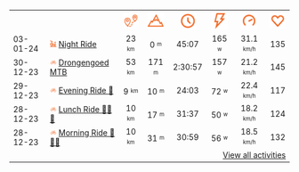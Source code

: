 <table>
    <tr>
        <th></th>
        <th></th>
        <th align="center"><img src="https://raw.githubusercontent.com/robiningelbrecht/strava-activities/master/public/distance.svg" width="30" alt="distance" title="distance"/></th>
        <th align="center"><img src="https://raw.githubusercontent.com/robiningelbrecht/strava-activities/master/public/elevation.svg" width="30" alt="elevation" title="elevation"/></th>
        <th align="center"><img src="https://raw.githubusercontent.com/robiningelbrecht/strava-activities/master/public/time.svg" width="30" alt="time" title="time"/></th>
        <th align="center"><img src="https://raw.githubusercontent.com/robiningelbrecht/strava-activities/master/public/average-watt.svg" width="30" alt="average watts" title="average watts"/></th>
        <th align="center"><img src="https://raw.githubusercontent.com/robiningelbrecht/strava-activities/master/public/average-speed.svg" width="30" alt="average speed" title="average speed"/></th>
        <th align="center"><img src="https://raw.githubusercontent.com/robiningelbrecht/strava-activities/master/public/heart-rate.svg" width="30" alt="average heart rate" title="average heart rate"/></th>
    </tr>
            <tr>
            <td>03-01-24</td>
            <td>
                                <img src="https://raw.githubusercontent.com/robiningelbrecht/strava-activities/master/public/activity-virtual-ride.svg" width="12" alt="Night Ride" title="Night Ride"/>
<a href="https://www.strava.com/activities/10488397164" title="Kcal: 447 | Gear: None ">Night Ride</a>
            </td>
            <td align="center">23 <sup><sub>km</sub></sup></td>
            <td align="center">0 <sup><sub>m</sub></sup></td>
            <td align="center">45:07</td>
            <td align="center">165 <sup><sub>w</sub></sup></td>
            <td align="center">31.1 <sup><sub>km/h</sub></sup></td>
            <td align="center">135</td>
        </tr>
            <tr>
            <td>30-12-23</td>
            <td>
                <img src="https://raw.githubusercontent.com/robiningelbrecht/strava-activities/master/public/activity-ride.svg" width="12" alt="Drongengoed MTB" title="Drongengoed MTB"/>
<a href="https://www.strava.com/activities/10460739571" title="Kcal: 1303 | Gear: None ">Drongengoed MTB</a>
            </td>
            <td align="center">53 <sup><sub>km</sub></sup></td>
            <td align="center">171 <sup><sub>m</sub></sup></td>
            <td align="center">2:30:57</td>
            <td align="center">157 <sup><sub>w</sub></sup></td>
            <td align="center">21.2 <sup><sub>km/h</sub></sup></td>
            <td align="center">145</td>
        </tr>
            <tr>
            <td>29-12-23</td>
            <td>
                <img src="https://raw.githubusercontent.com/robiningelbrecht/strava-activities/master/public/activity-ride.svg" width="12" alt="Evening Ride 🍞" title="Evening Ride 🍞"/>
<a href="https://www.strava.com/activities/10458157746" title="Kcal: 165 | Gear: None ">Evening Ride 🍞</a>
            </td>
            <td align="center">9 <sup><sub>km</sub></sup></td>
            <td align="center">10 <sup><sub>m</sub></sup></td>
            <td align="center">24:03</td>
            <td align="center">72 <sup><sub>w</sub></sup></td>
            <td align="center">22.4 <sup><sub>km/h</sub></sup></td>
            <td align="center">117</td>
        </tr>
            <tr>
            <td>28-12-23</td>
            <td>
                <img src="https://raw.githubusercontent.com/robiningelbrecht/strava-activities/master/public/activity-ride.svg" width="12" alt="Lunch Ride 👶👶🦕" title="Lunch Ride 👶👶🦕"/>
<a href="https://www.strava.com/activities/10449897727" title="Kcal: 239 | Gear: None ">Lunch Ride 👶👶🦕</a>
            </td>
            <td align="center">10 <sup><sub>km</sub></sup></td>
            <td align="center">17 <sup><sub>m</sub></sup></td>
            <td align="center">31:37</td>
            <td align="center">50 <sup><sub>w</sub></sup></td>
            <td align="center">18.2 <sup><sub>km/h</sub></sup></td>
            <td align="center">124</td>
        </tr>
            <tr>
            <td>28-12-23</td>
            <td>
                <img src="https://raw.githubusercontent.com/robiningelbrecht/strava-activities/master/public/activity-ride.svg" width="12" alt="Morning Ride 👶👶🦕" title="Morning Ride 👶👶🦕"/>
<a href="https://www.strava.com/activities/10449896390" title="Kcal: 280 | Gear: None ">Morning Ride 👶👶🦕</a>
            </td>
            <td align="center">10 <sup><sub>km</sub></sup></td>
            <td align="center">31 <sup><sub>m</sub></sup></td>
            <td align="center">30:59</td>
            <td align="center">56 <sup><sub>w</sub></sup></td>
            <td align="center">18.5 <sup><sub>km/h</sub></sup></td>
            <td align="center">132</td>
        </tr>
                <tr>
            <td colspan="8" align="right"><a href="https://github.com/robiningelbrecht/strava-activities#activities">View all activities</a></td>
        </tr>
    </table>
